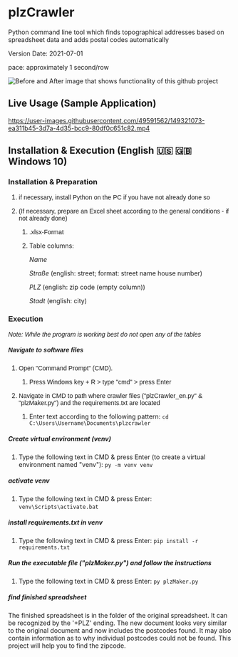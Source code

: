 # plzCrawler
Python command line tool which finds topographical addresses based on spreadsheet data and adds postal codes automatically

Version Date: 2021-07-01

pace: approximately 1 second/row

![Before and After image that shows functionality of this github project](https://github.com/Sammeeey/plzCrawler/blob/main/example_images/BeforeAfterSpreadsheet.png?raw=true)

## Live Usage (Sample Application)
https://user-images.githubusercontent.com/49591562/149321073-ea311b45-3d7a-4d35-bcc9-80df0c651c82.mp4

## Installation & Execution (English 🇺🇸 🇬🇧 Windows 10)

### Installation & Preparation

1.  <span style="font-family: Calibri, sans-serif;">if necessary, install Python on the PC if you have not already done so</span>

2.  <span style="font-family: Calibri, sans-serif;">(If necessary, prepare an Excel sheet according to the general conditions - if not already done)</span>

    1.  <span style="font-family: Calibri, sans-serif;">.xlsx-Format</span>

    2.  Table columns:
        
        *Name*
        
        *Straße* (english: street; format: street name house number)
        
        *PLZ* (english: zip code (empty column))
        
        *Stadt* (english: city)

### <span style="font-family: Calibri, sans-serif;">Execution</span>

<span style="font-family: Calibri, sans-serif;">_Note: While the program is working best do not open any of the tables_</span>

##### <span style="font-family: Calibri, sans-serif;">Navigate to software files</span>

1.  <span style="font-family: Calibri, sans-serif;">Open "Command Prompt" (CMD).</span>

    1.  <span style="font-family: Calibri, sans-serif;">Press Windows key + R > type "cmd" > press Enter</span>

2.  <span style="font-family: Calibri, sans-serif;">Navigate in CMD to path where crawler files ("plzCrawler_en.py" & "plzMaker.py") and the requirements.txt are located</span>
    1. Enter text according to the following pattern: `cd C:\Users\Username\Documents\plzcrawler`

##### Create virtual environment (venv)

1.  Type the following text in CMD & press Enter (to create a virtual environment named "venv"): `py -m venv venv`
    
##### activate venv

1.  Type the following text in CMD & press Enter: `venv\Scripts\activate.bat`

##### install requirements.txt in venv

1.  Type the following text in CMD & press Enter: `pip install -r requirements.txt`

##### Run the executable file ("plzMaker.py") and follow the instructions

1.  Type the following text in CMD & press Enter: `py plzMaker.py`

##### find finished spreadsheet

The finished spreadsheet is in the folder of the original spreadsheet.
It can be recognized by the '+PLZ' ending.
The new document looks very similar to the original document and now includes the postcodes found.
It may also contain information as to why individual postcodes could not be found.
This project will help you to find the zipcode.


